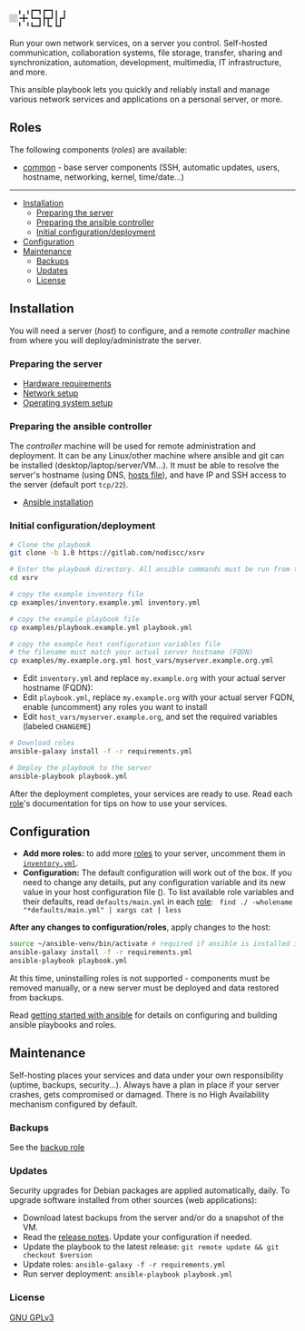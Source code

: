 ```
  ╻ ╻┏━┓┏━┓╻ ╻
░░╺╋╸┗━┓┣┳┛┃┏┛
  ╹ ╹┗━┛╹┗╸┗┛ 
```

Run your own network services, on a server you control. Self-hosted communication, collaboration systems, file storage, transfer, sharing and synchronization, automation, development, multimedia, IT infrastructure, and more.

This ansible playbook lets you quickly and reliably install and manage various network services and applications on a personal server, or more.

## Roles

The following components (_roles_) are available:

- [common](https://gitlab.com/nodiscc/ansible-xsrv-common) - base server components (SSH, automatic updates, users, hostname, networking, kernel, time/date...)

<!-- TODO demo video -->


------------

<!-- MarkdownTOC -->

- [Installation](#installation)
  - [Preparing the server](#preparing-the-server)
  - [Preparing the ansible controller](#preparing-the-ansible-controller)
  - [Initial configuration/deployment](#initial-configurationdeployment)
- [Configuration](#configuration)
- [Maintenance](#maintenance)
  - [Backups](#backups)
  - [Updates](#updates)
  - [License](#license)

<!-- /MarkdownTOC -->


## Installation

You will need a server (_host_) to configure, and a remote _controller_ machine from where you will deploy/administrate the server.


### Preparing the server

* [Hardware requirements](doc/hardware.md)
* [Network setup](doc/network.md)
* [Operating system setup](operating-system.md)


### Preparing the ansible controller

The _controller_ machine will be used for remote administration and deployment. It can be any Linux/other machine where ansible and git can be installed (desktop/laptop/server/VM...). It must be able to resolve the server's hostname (using DNS, [hosts file](https://en.wikipedia.org/wiki/Hosts_(file))), and have IP and SSH access to the server (default port `tcp/22`).

- [Ansible installation](doc/ansible-install.md)


### Initial configuration/deployment

```bash
# Clone the playbook
git clone -b 1.0 https://gitlab.com/nodiscc/xsrv

# Enter the playbook directory. All ansible commands must be run from this directory
cd xsrv

# copy the example inventory file
cp examples/inventory.example.yml inventory.yml

# copy the example playbook file
cp examples/playbook.example.yml playbook.yml

# copy the example host configuration variables file
# the filename must match your actual server hostname (FQDN)
cp examples/my.example.org.yml host_vars/myserver.example.org.yml
```

- Edit `inventory.yml` and replace `my.example.org` with your actual server hostname (FQDN):
- Edit `playbook.yml`, replace `my.example.org` with your actual server FQDN, enable (uncomment) any roles you want to install
- Edit `host_vars/myserver.example.org`, and set the required variables (labeled `CHANGEME`)

```bash
# Download roles
ansible-galaxy install -f -r requirements.yml

# Deploy the playbook to the server
ansible-playbook playbook.yml
```

After the deployment completes, your services are ready to use. Read each [role](#roles)'s documentation for tips on how to use your services.


## Configuration

- **Add more roles:** to add more [roles](#roles) to your server, uncomment them in [`inventory.yml`](inventory.yml).
- **Configuration:** The default configuration will work out of the box. If you need to change any details, put any configuration variable and its new value in your host configuration file (). To list available role variables and their defaults, read `defaults/main.yml` in each [role](#roles): `
find ./ -wholename "*defaults/main.yml" | xargs cat | less`

**After any changes to configuration/roles**, apply changes to the host:

```bash
source ~/ansible-venv/bin/activate # required if ansible is installed in a virtualenv
ansible-galaxy install -f -r requirements.yml
ansible-playbook playbook.yml
```

At this time, uninstalling roles is not supported - components must be removed manually, or a new server must be deployed and data restored from backups.

Read [getting started with ansible](doc/getting-started-with-ansible.md) for details on configuring and building ansible playbooks and roles.


## Maintenance

Self-hosting places your services and data under your own responsibility (uptime, backups, security...). Always have a plan in place if your server crashes, gets compromised or damaged. There is no High Availability mechanism configured by default.

### Backups

See the [backup role](https://gitlab.com/nodiscc/ansible-xsrv-backup#documentation)


### Updates

Security upgrades for Debian packages are applied automatically, daily. To upgrade software installed from other sources (web applications):

- Download latest backups from the server and/or do a snapshot of the VM.
- Read the [release notes](CHANGELOG.md). Update your configuration if needed.
- Update the playbook to the latest release: `git remote update && git checkout $version`
- Update roles: `ansible-galaxy -f -r requirements.yml`
- Run server deployment:  `ansible-playbook playbook.yml`


### License

[GNU GPLv3](LICENSE)
